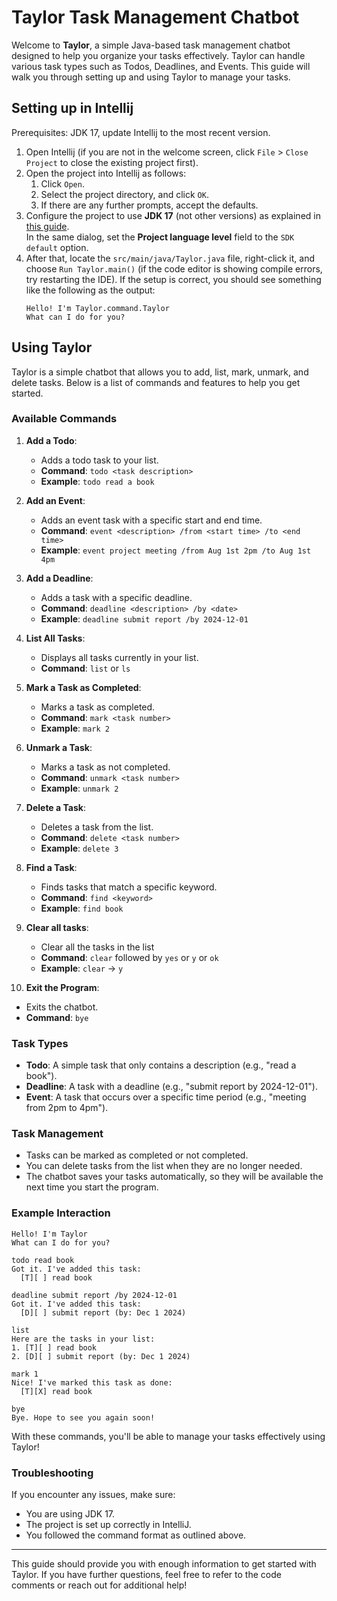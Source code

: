 # Taylor Task Management Chatbot

Welcome to **Taylor**, a simple Java-based task management chatbot designed to help you organize your tasks effectively. Taylor can handle various task types such as Todos, Deadlines, and Events. This guide will walk you through setting up and using Taylor to manage your tasks.

## Setting up in Intellij

Prerequisites: JDK 17, update Intellij to the most recent version.

1. Open Intellij (if you are not in the welcome screen, click `File` > `Close Project` to close the existing project first).
2. Open the project into Intellij as follows:
   1. Click `Open`.
   2. Select the project directory, and click `OK`.
   3. If there are any further prompts, accept the defaults.
3. Configure the project to use **JDK 17** (not other versions) as explained in [this guide](https://www.jetbrains.com/help/idea/sdk.html#set-up-jdk).<br>
   In the same dialog, set the **Project language level** field to the `SDK default` option.
4. After that, locate the `src/main/java/Taylor.java` file, right-click it, and choose `Run Taylor.main()` (if the code editor is showing compile errors, try restarting the IDE). If the setup is correct, you should see something like the following as the output:
   ```
   Hello! I'm Taylor.command.Taylor
   What can I do for you?
   ```

## Using Taylor

Taylor is a simple chatbot that allows you to add, list, mark, unmark, and delete tasks. Below is a list of commands and features to help you get started.

### Available Commands

1. **Add a Todo**:
   - Adds a todo task to your list.
   - **Command**: `todo <task description>`
   - **Example**: `todo read a book`

2. **Add an Event**:
   - Adds an event task with a specific start and end time.
   - **Command**: `event <description> /from <start time> /to <end time>`
   - **Example**: `event project meeting /from Aug 1st 2pm /to Aug 1st 4pm`

3. **Add a Deadline**:
   - Adds a task with a specific deadline.
   - **Command**: `deadline <description> /by <date>`
   - **Example**: `deadline submit report /by 2024-12-01`

4. **List All Tasks**:
   - Displays all tasks currently in your list.
   - **Command**: `list` or `ls`

5. **Mark a Task as Completed**:
   - Marks a task as completed.
   - **Command**: `mark <task number>`
   - **Example**: `mark 2`

6. **Unmark a Task**:
   - Marks a task as not completed.
   - **Command**: `unmark <task number>`
   - **Example**: `unmark 2`

7. **Delete a Task**:
   - Deletes a task from the list.
   - **Command**: `delete <task number>`
   - **Example**: `delete 3`

8. **Find a Task**:
   - Finds tasks that match a specific keyword.
   - **Command**: `find <keyword>`
   - **Example**: `find book`

9. **Clear all tasks**:
   - Clear all the tasks in the list 
   - **Command**: `clear` followed by `yes` or `y` or `ok`
   - **Example**: `clear` -> `y`

10. **Exit the Program**:
   - Exits the chatbot.
   - **Command**: `bye`

### Task Types

- **Todo**: A simple task that only contains a description (e.g., "read a book").
- **Deadline**: A task with a deadline (e.g., "submit report by 2024-12-01").
- **Event**: A task that occurs over a specific time period (e.g., "meeting from 2pm to 4pm").

### Task Management

- Tasks can be marked as completed or not completed.
- You can delete tasks from the list when they are no longer needed.
- The chatbot saves your tasks automatically, so they will be available the next time you start the program.

### Example Interaction

```
Hello! I'm Taylor
What can I do for you?

todo read book
Got it. I've added this task:
  [T][ ] read book

deadline submit report /by 2024-12-01
Got it. I've added this task:
  [D][ ] submit report (by: Dec 1 2024)

list
Here are the tasks in your list:
1. [T][ ] read book
2. [D][ ] submit report (by: Dec 1 2024)

mark 1
Nice! I've marked this task as done:
  [T][X] read book

bye
Bye. Hope to see you again soon!
```

With these commands, you'll be able to manage your tasks effectively using Taylor!

### Troubleshooting

If you encounter any issues, make sure:
- You are using JDK 17.
- The project is set up correctly in IntelliJ.
- You followed the command format as outlined above.

---

This guide should provide you with enough information to get started with Taylor. If you have further questions, feel free to refer to the code comments or reach out for additional help!